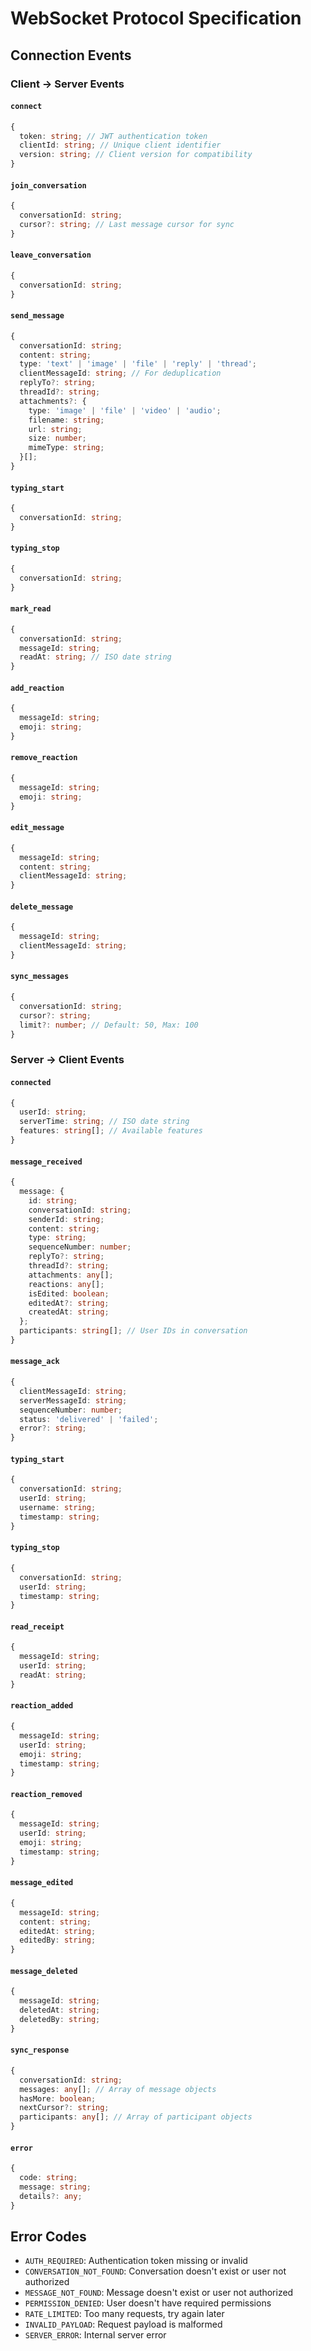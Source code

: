 # WebSocket Protocol Specification

## Connection Events

### Client → Server Events

#### `connect`
```typescript
{
  token: string; // JWT authentication token
  clientId: string; // Unique client identifier
  version: string; // Client version for compatibility
}
```

#### `join_conversation`
```typescript
{
  conversationId: string;
  cursor?: string; // Last message cursor for sync
}
```

#### `leave_conversation`
```typescript
{
  conversationId: string;
}
```

#### `send_message`
```typescript
{
  conversationId: string;
  content: string;
  type: 'text' | 'image' | 'file' | 'reply' | 'thread';
  clientMessageId: string; // For deduplication
  replyTo?: string;
  threadId?: string;
  attachments?: {
    type: 'image' | 'file' | 'video' | 'audio';
    filename: string;
    url: string;
    size: number;
    mimeType: string;
  }[];
}
```

#### `typing_start`
```typescript
{
  conversationId: string;
}
```

#### `typing_stop`
```typescript
{
  conversationId: string;
}
```

#### `mark_read`
```typescript
{
  conversationId: string;
  messageId: string;
  readAt: string; // ISO date string
}
```

#### `add_reaction`
```typescript
{
  messageId: string;
  emoji: string;
}
```

#### `remove_reaction`
```typescript
{
  messageId: string;
  emoji: string;
}
```

#### `edit_message`
```typescript
{
  messageId: string;
  content: string;
  clientMessageId: string;
}
```

#### `delete_message`
```typescript
{
  messageId: string;
  clientMessageId: string;
}
```

#### `sync_messages`
```typescript
{
  conversationId: string;
  cursor?: string;
  limit?: number; // Default: 50, Max: 100
}
```

### Server → Client Events

#### `connected`
```typescript
{
  userId: string;
  serverTime: string; // ISO date string
  features: string[]; // Available features
}
```

#### `message_received`
```typescript
{
  message: {
    id: string;
    conversationId: string;
    senderId: string;
    content: string;
    type: string;
    sequenceNumber: number;
    replyTo?: string;
    threadId?: string;
    attachments: any[];
    reactions: any[];
    isEdited: boolean;
    editedAt?: string;
    createdAt: string;
  };
  participants: string[]; // User IDs in conversation
}
```

#### `message_ack`
```typescript
{
  clientMessageId: string;
  serverMessageId: string;
  sequenceNumber: number;
  status: 'delivered' | 'failed';
  error?: string;
}
```

#### `typing_start`
```typescript
{
  conversationId: string;
  userId: string;
  username: string;
  timestamp: string;
}
```

#### `typing_stop`
```typescript
{
  conversationId: string;
  userId: string;
  timestamp: string;
}
```

#### `read_receipt`
```typescript
{
  messageId: string;
  userId: string;
  readAt: string;
}
```

#### `reaction_added`
```typescript
{
  messageId: string;
  userId: string;
  emoji: string;
  timestamp: string;
}
```

#### `reaction_removed`
```typescript
{
  messageId: string;
  userId: string;
  emoji: string;
  timestamp: string;
}
```

#### `message_edited`
```typescript
{
  messageId: string;
  content: string;
  editedAt: string;
  editedBy: string;
}
```

#### `message_deleted`
```typescript
{
  messageId: string;
  deletedAt: string;
  deletedBy: string;
}
```

#### `sync_response`
```typescript
{
  conversationId: string;
  messages: any[]; // Array of message objects
  hasMore: boolean;
  nextCursor?: string;
  participants: any[]; // Array of participant objects
}
```

#### `error`
```typescript
{
  code: string;
  message: string;
  details?: any;
}
```

## Error Codes

- `AUTH_REQUIRED`: Authentication token missing or invalid
- `CONVERSATION_NOT_FOUND`: Conversation doesn't exist or user not authorized
- `MESSAGE_NOT_FOUND`: Message doesn't exist or user not authorized
- `PERMISSION_DENIED`: User doesn't have required permissions
- `RATE_LIMITED`: Too many requests, try again later
- `INVALID_PAYLOAD`: Request payload is malformed
- `SERVER_ERROR`: Internal server error
